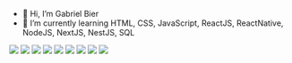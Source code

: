 - 👋 Hi, I’m Gabriel Bier
- 🌱 I’m currently learning HTML, CSS, JavaScript, ReactJS, ReactNative, NodeJS, NextJS, NestJS, SQL

<div style='display: inline_block'>
            <img src="https://cdn.jsdelivr.net/gh/devicons/devicon/icons/typescript/typescript-original.svg" />
            <img src="https://cdn.jsdelivr.net/gh/devicons/devicon/icons/javascript/javascript-original.svg" />
            <img src="https://cdn.jsdelivr.net/gh/devicons/devicon/icons/react/react-original-wordmark.svg" />
            <img src="https://cdn.jsdelivr.net/gh/devicons/devicon/icons/nextjs/nextjs-original-wordmark.svg" />
            <img src="https://cdn.jsdelivr.net/gh/devicons/devicon/icons/nestjs/nestjs-plain-wordmark.svg" />
            <img src="https://cdn.jsdelivr.net/gh/devicons/devicon/icons/nodejs/nodejs-original-wordmark.svg" />
            <img src="https://cdn.jsdelivr.net/gh/devicons/devicon/icons/html5/html5-original-wordmark.svg" />
            <img src="https://cdn.jsdelivr.net/gh/devicons/devicon/icons/css3/css3-original-wordmark.svg" />        
            <img src="https://cdn.jsdelivr.net/gh/devicons/devicon/icons/flutter/flutter-original.svg" />
  </div>

